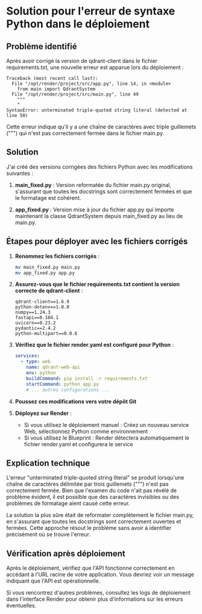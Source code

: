 # Solution pour l'erreur de syntaxe Python dans le déploiement

## Problème identifié

Après avoir corrigé la version de qdrant-client dans le fichier requirements.txt, une nouvelle erreur est apparue lors du déploiement :

```
Traceback (most recent call last):
  File "/opt/render/project/src/app.py", line 14, in <module>
    from main import QdrantSystem
  File "/opt/render/project/src/main.py", line 49
    """
    ^
SyntaxError: unterminated triple-quoted string literal (detected at line 50)
```

Cette erreur indique qu'il y a une chaîne de caractères avec triple guillemets (""") qui n'est pas correctement fermée dans le fichier main.py.

## Solution

J'ai créé des versions corrigées des fichiers Python avec les modifications suivantes :

1. **main_fixed.py** : Version reformatée du fichier main.py original, s'assurant que toutes les docstrings sont correctement fermées et que le formatage est cohérent.

2. **app_fixed.py** : Version mise à jour du fichier app.py qui importe maintenant la classe QdrantSystem depuis main_fixed.py au lieu de main.py.

## Étapes pour déployer avec les fichiers corrigés

1. **Renommez les fichiers corrigés** :
   ```bash
   mv main_fixed.py main.py
   mv app_fixed.py app.py
   ```

2. **Assurez-vous que le fichier requirements.txt contient la version correcte de qdrant-client** :
   ```
   qdrant-client==1.6.9
   python-dotenv==1.0.0
   numpy==1.24.3
   fastapi==0.104.1
   uvicorn==0.23.2
   pydantic==2.4.2
   python-multipart==0.0.6
   ```

3. **Vérifiez que le fichier render.yaml est configuré pour Python** :
   ```yaml
   services:
     - type: web
       name: qdrant-web-api
       env: python
       buildCommand: pip install -r requirements.txt
       startCommand: python app.py
       # ... autres configurations ...
   ```

4. **Poussez ces modifications vers votre dépôt Git**

5. **Déployez sur Render** :
   - Si vous utilisez le déploiement manuel : Créez un nouveau service Web, sélectionnez Python comme environnement
   - Si vous utilisez le Blueprint : Render détectera automatiquement le fichier render.yaml et configurera le service

## Explication technique

L'erreur "unterminated triple-quoted string literal" se produit lorsqu'une chaîne de caractères délimitée par trois guillemets (""") n'est pas correctement fermée. Bien que l'examen du code n'ait pas révélé de problème évident, il est possible que des caractères invisibles ou des problèmes de formatage aient causé cette erreur.

La solution la plus sûre était de reformater complètement le fichier main.py, en s'assurant que toutes les docstrings sont correctement ouvertes et fermées. Cette approche résout le problème sans avoir à identifier précisément où se trouve l'erreur.

## Vérification après déploiement

Après le déploiement, vérifiez que l'API fonctionne correctement en accédant à l'URL racine de votre application. Vous devriez voir un message indiquant que l'API est opérationnelle.

Si vous rencontrez d'autres problèmes, consultez les logs de déploiement dans l'interface Render pour obtenir plus d'informations sur les erreurs éventuelles.
